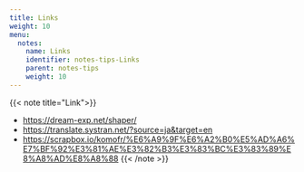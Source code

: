 ```yaml
---
title: Links
weight: 10
menu:
  notes:
    name: Links
    identifier: notes-tips-Links
    parent: notes-tips
    weight: 10
---
```

{{< note title="Link">}}
- https://dream-exp.net/shaper/
- https://translate.systran.net/?source=ja&target=en
- https://scrapbox.io/komofr/%E6%A9%9F%E6%A2%B0%E5%AD%A6%E7%BF%92%E3%81%AE%E3%82%B3%E3%83%BC%E3%83%89%E8%A8%AD%E8%A8%88
{{< /note >}}
